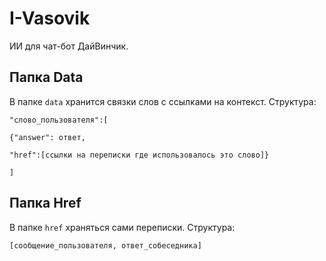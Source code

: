 # I-Vasovik

ИИ для чат-бот ДайВинчик.



## Папка Data

В папке `data` хранится связки слов с ссылками на контекст. Структура:

`"слово_пользователя":[`

`{"answer": ответ,`

`"href":[ссылки на переписки где использовалось это слово]}`

`]`

## Папка Href

В папке `href` храняться сами переписки. Структура:

`[сообщение_пользователя, ответ_собеседника]`
